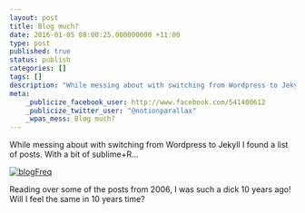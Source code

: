 ```yaml
---
layout: post
title: Blog much?
date: 2016-01-05 08:00:25.000000000 +11:00
type: post
published: true
status: publish
categories: []
tags: []
description: "While messing about with switching from Wordpress to Jekyll I found a list of posts. With a bit of sublime+R&hellip;"
meta:
    _publicize_facebook_user: http://www.facebook.com/541400612
    _publicize_twitter_user: "@notionparallax"
    _wpas_mess: Blog much?
---
```


While messing about with switching from Wordpress to Jekyll I found a list of posts. With a bit of sublime+R&hellip;

<a href="{{ site.baseurl }}/assets/blogFreq.png" rel="attachment wp-att-2718"><img class="alignnone size-full wp-image-2718" src="{{ site.baseurl }}/assets/blogFreq.png" alt="blogFreq" /></a>

Reading over some of the posts from 2006, I was such a dick 10 years ago! Will I feel the same in 10 years time?
